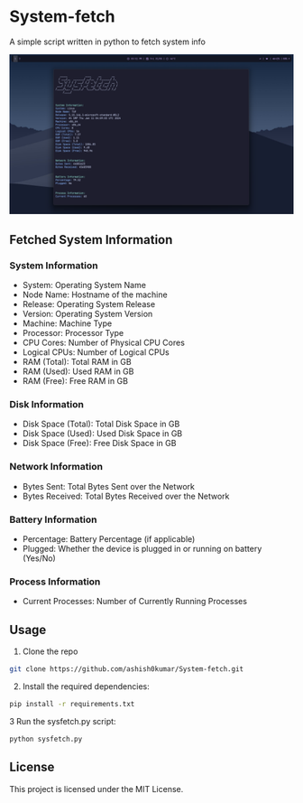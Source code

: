 # System-fetch
A simple script written in python to fetch system info

![script output](Sysfetch.png)

## Fetched System Information
### System Information

- System: Operating System Name
- Node Name: Hostname of the machine
- Release: Operating System Release
- Version: Operating System Version
- Machine: Machine Type
- Processor: Processor Type
- CPU Cores: Number of Physical CPU Cores
- Logical CPUs: Number of Logical CPUs
- RAM (Total): Total RAM in GB
- RAM (Used): Used RAM in GB
- RAM (Free): Free RAM in GB

### Disk Information

- Disk Space (Total): Total Disk Space in GB
- Disk Space (Used): Used Disk Space in GB
- Disk Space (Free): Free Disk Space in GB

### Network Information

- Bytes Sent: Total Bytes Sent over the Network
- Bytes Received: Total Bytes Received over the Network

### Battery Information

- Percentage: Battery Percentage (if applicable)
- Plugged: Whether the device is plugged in or running on battery (Yes/No)

### Process Information

- Current Processes: Number of Currently Running Processes


## Usage

1. Clone the repo
```bash
git clone https://github.com/ashish0kumar/System-fetch.git
```
  
2. Install the required dependencies:
```bash
pip install -r requirements.txt
```

3 Run the sysfetch.py script:
```bash
python sysfetch.py
```

## License
This project is licensed under the MIT License.
